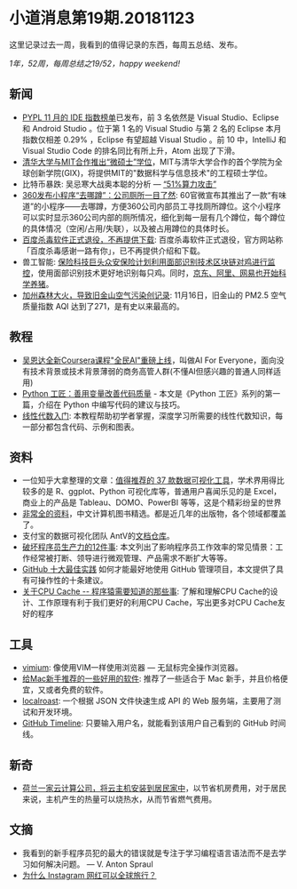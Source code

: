 # 小道消息第19期.20181123

这里记录过去一周，我看到的值得记录的东西，每周五总结、发布。

*1年，52周，每周总结之19/52，happy weekend!*

## 新闻

- [PYPL 11 月的 IDE 指数榜单](http://pypl.github.io/IDE.html)已发布，前 3 名依然是 Visual Studio、Eclipse 和 Android Studio 。位于第 1 名的 Visual Studio 与第 2 名的 Eclipse 本月指数仅相差 0.29% ，Eclipse 有望超越 Visual Studio 。前 10 中，IntelliJ 和 Visual Studio Code 的排名同比有所上升，Atom 出现了下滑。
- [清华大学与MIT合作推出“微硕士”学位](http://gix.tsinghua.edu.cn/lbxw/3671.htm)，MIT与清华大学合作的首个学院为全球创新学院(GIX)，将提供MIT的"数据科学与信息技术"的工程硕士学位。
- 比特币暴跌: 吴忌寒大战奥本聪的分析 — [“51%算力攻击”](https://mp.weixin.qq.com/s/IBicXxW3upcqewfHmqWisg)
- [360发布小程序“去哪蹲”：公司厕所一目了然](https://www.cnbeta.com/articles/tech/789969.htm): 60官微宣布其推出了一款“有味道”的小程序——去哪蹲，方便360公司内部员工寻找厕所蹲位。这个小程序可以实时显示360公司内部的厕所情况，细化到每一层有几个蹲位，每个蹲位的具体情况（空闲/占用/失联），以及被占用蹲位的具体时长。
- [百度杀毒软件正式退役，不再提供下载](https://readhub.cn/topic/7HZN2x7Mxpb): 百度杀毒软件正式退役，官方网站称「百度杀毒感谢一路有你」，已不再提供介绍和下载。
- 兽工智能: [保险科技巨头众安保险计划利用面部识别技术区块链对鸡进行监控](https://www.scmp.com/business/companies/article/2123567/blockchain-and-facial-recognition-zhongan-techs-recipe-changing)，使用面部识别技术更好地识别每只鸡。同时，[京东、阿里、网易也开始科学养猪](https://m.cyzone.cn/article/481083.html)。
- [加州森林大火，导致旧金山空气污染创记录](https://www.sfgate.com/california-wildfires/article/how-bad-is-air-in-sf-bay-area-smoke-breathe-record-13400047.php#photo-16516503): 11月16日，旧金山的 PM2.5 空气质量指数 AQI 达到了271，是有史以来最高的。

## 教程

- [吴恩达全新Coursera课程"全民AI"重磅上线](https://medium.com/@andrewng/announcing-ai-for-everyone-a-new-course-from-deeplearning-ai-44b609c042f)，叫做AI For Everyone，面向没有技术背景或技术背景薄弱的商务高管人群(不懂AI但感兴趣的普通人同样适用)
- [Python 工匠：善用变量改善代码质量](https://github.com/piglei/one-python-craftsman) - 本文是《Python 工匠》系列的第一篇，介绍在 Python 中编写代码的建议与技巧。
- [线性代数入门](https://hadrienj.github.io/posts/Deep-Learning-Book-Series-Introduction/): 本教程帮助初学者掌握，深度学习所需要的线性代数知识，每一部分都包含代码、示例和图表。

## 资料

- 一位知乎大拿整理的文章：[值得推荐的 37 款数据可视化工具](https://www.zhihu.com/question/19929609/answer/133825589)，学术界用得比较多的是 R、ggplot、Python 可视化库等，普通用户喜闻乐见的是 Excel，商业上的产品是 Tableau、DOMO、PowerBI 等等，这是个精彩纷呈的世界
- [非常全的资料](https://www.yuque.com/winforlife/vgzph9)，中文计算机图书精选。都是近几年的出版物，各个领域都覆盖了。
- 支付宝的数据可视化团队 AntV的[文档仓库](https://www.yuque.com/antv)。
- [破坏程序员生产力的12件事](https://anaxi.com/blog/2018/10/15/top-12-things-that-destroy-developer-productivity/): 本文列出了影响程序员工作效率的常见情景：工作经常被打断、领导进行微观管理、产品需求不断扩大等等。
- [GitHub 十大最佳实践](https://datree.io/blog/top-10-github-best-practices/) 如何才能最好地使用 GitHub 管理项目，本文提供了具有可操作性的十条建议。
- [关于CPU Cache -- 程序猿需要知道的那些事](http://cenalulu.github.io/linux/all-about-cpu-cache/): 了解和理解CPU Cache的设计、工作原理有利于我们更好的利用CPU Cache，写出更多对CPU Cache友好的程序

## 工具

- [vimium](https://vimium.github.io/): 像使用VIM一样使用浏览器 — 无鼠标完全操作浏览器。
- [给Mac新手推荐的一些好用的软件](https://www.appinn.com/new-mac-need-software/amp/?__twitter_impression=true): 推荐了一些适合于 Mac 新手，并且价格便宜，又或者免费的软件。
- [localroast](https://github.com/caalberts/localroast): 一个根据 JSON 文件快速生成 API 的 Web 服务端，主要用了测试和开发环境。
- [GitHub Timeline](https://githubtimeline.xyz/): 只要输入用户名，就能看到该用户自己看到的 GitHub 时间线。

## 新奇

- [荷兰一家云计算公司，将云主机安装到居民家中](https://www.nerdalize.com/)，以节省机房费用，对于居民来说，主机产生的热量可以烧热水，从而节省燃气费用。

## 文摘

- 我看到的新手程序员犯的最大的错误就是专注于学习编程语言语法而不是去学习如何解决问题。 — V. Anton Spraul
- [为什么 Instagram 网红可以全球旅行？](https://www.theatlantic.com/technology/archive/2018/06/instagram-influencers-are-driving-luxury-hotels-crazy/562679/)